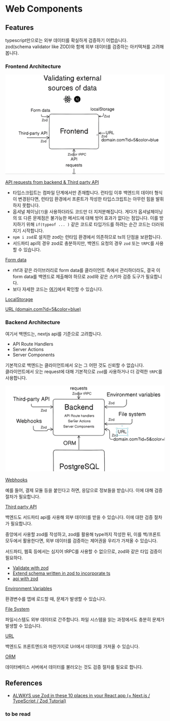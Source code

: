 # Web Components

## Features

typescript만으로는 외부 데이터를 확실하게 검증하기 어렵습니다.<br>
zod(schema validator like ZOD)와 함께 외부 데이터를 검증하는 아키텍쳐를 고려해봅니다.

### Frontend Architecture

![Alt text](./public/image.png)

[API requests from backend & Third party API](./examples/api-requests/product.tsx)

- 타입스크립트는 컴파일 단계에서만 존재합니다. 런타임 이후 백엔드의 데이터 형식이 변경된다면, 런타임 환경에서 프론트가 작성한 타입스크립트는 아무런 힘을 발휘하지 못합니다.
- 옵셔널 체이닝(`?`)을 사용하더라도 코드만 더 지저분해집니다. 게다가 옵셔널체이닝의 또 다른 문제점은 불가능한 메서드에 대해 방어 효과가 없다는 점입니다. 이를 방지하기 위해 `if(typeof ... )` 같은 코드로 타입가드를 하려는 순간 코드는 더러워지기 시작합니다.
- `npm i zod`로 설치한 zod는 런타임 환경에서 의존하므로 ts의 단점을 보완합니다.
- 서드파티 api의 경우 zod로 충분하지만, 백엔드 요청의 경우 `zod` 또는 `tRPC`를 사용할 수 있습니다.

[Form data](./examples/form-data/checkout-form.tsx)

- rhf과 같은 라이브러리로 form data를 클라이언트 측에서 관리하더라도, 결국 이 form data를 백엔드로 제출해야 하므로 zod와 같은 스키마 검증 도구가 필요합니다.
- 보다 자세한 코드는 [여기](https://github.com/wooleejaan/yw-frontend/blob/main/react-hook-form-with-zod/components/form-with-rhf-and-zod-and-server.tsx)에서 확인할 수 있습니다.

[LocalStorage](./examples/local-storage/cart.tsx)

[URL (domain.com?id=5&color=blue)](./examples/url-as-state/product2.tsx)

### Backend Architecture

여기서 백엔드는, nextjs api를 기준으로 고려합니다.

- API Route Handlers
- Server Actions
- Server Components

기본적으로 백엔드는 클라이언트에서 오는 그 어떤 것도 신뢰할 수 없습니다.<br>
클라이언트에서 오는 request에 대해 기본적으로 `zod`를 사용하거나 더 강력한 `tRPC`를 사용합니다.

![Alt text](./public/image1.png)

[Webhooks]()

예를 들어, 결제 모듈 등을 붙인다고 하면, 응답으로 정보들을 받습니다. 이에 대해 검증 절차가 필요합니다.

[Third party API]()

백엔드도 서드파티 api를 사용해 외부 데이터를 받을 수 있습니다. 이에 대한 검증 절차가 필요합니다.<br>

중앙에서 사용할 zod를 작성하고, zod를 활용해 type까지 작성한 뒤, 이를 백/프론트 모두에서 활용한다면, 외부 데이터를 검증하는 제어권을 우리가 가져올 수 있습니다.

서드파티, 웹훅 등에서는 심지어 tRPC를 사용할 수 없으므로, zod와 같은 타입 검증이 필요하다.

- [Validate with zod](./lib/validations.ts)
- [Extend schema written in zod to incorporate ts](./lib/types.ts)
- [api with zod](./app/api/form/route.ts)

[Environment Variables]()

환경변수를 앱에 로드할 때, 문제가 발생할 수 있습니다.

[File System]()

파일시스템도 외부 데이터로 간주합니다. 파일 시스템을 읽는 과정에서도 충분히 문제가 발생할 수 있습니다.

[URL]()

백엔드도 프론트엔드와 마찬가지로 Url에서 데이터를 가져올 수 있습니다.

[ORM]()

데이터베이스 서버에서 데이터를 불러오는 것도 검증 절차를 필요로 합니다.

## References

- [ALWAYS use Zod in these 10 places in your React app (+ Next.js / TypeScript / Zod Tutorial)](https://www.youtube.com/watch?v=AeQ3f4zmSMs)

### to be read

